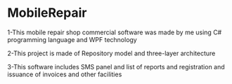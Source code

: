 # MobileRepair
1-This mobile repair shop commercial software was made by me using C# programming language and WPF technology

2-This project is made of Repository model and three-layer architecture

3-This software includes SMS panel and list of reports and registration and issuance of invoices and other facilities
